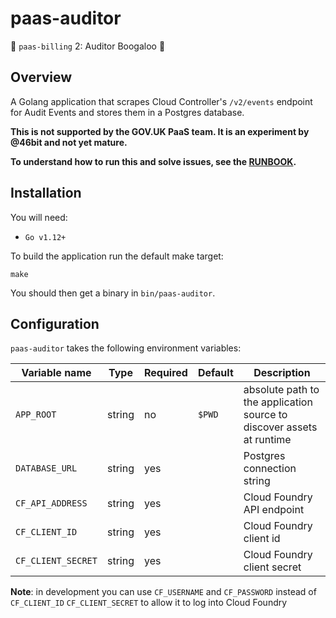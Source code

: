 # paas-auditor

🎵 `paas-billing` 2: Auditor Boogaloo 🎵

## Overview

A Golang application that scrapes Cloud Controller's `/v2/events` endpoint for Audit Events and stores them in a Postgres database.

**This is not supported by the GOV.UK PaaS team. It is an experiment by @46bit and not yet mature.**

**To understand how to run this and solve issues, see the [RUNBOOK](RUNBOOK.md).**

## Installation

You will need:

* `Go v1.12+`

To build the application run the default make target:

```
make
```

You should then get a binary in `bin/paas-auditor`.

## Configuration

`paas-auditor` takes the following environment variables:

| Variable name | Type | Required | Default | Description |
|---|---|---|---|---|
|`APP_ROOT`|string|no|`$PWD`|absolute path to the application source to discover assets at runtime|
|`DATABASE_URL`|string|yes||Postgres connection string|
|`CF_API_ADDRESS`|string|yes||Cloud Foundry API endpoint|
|`CF_CLIENT_ID`|string|yes|| Cloud Foundry client id|
|`CF_CLIENT_SECRET`|string|yes||Cloud Foundry client secret|

**Note**: in development you can use `CF_USERNAME` and `CF_PASSWORD` instead of `CF_CLIENT_ID` `CF_CLIENT_SECRET` to allow it to log into Cloud Foundry
